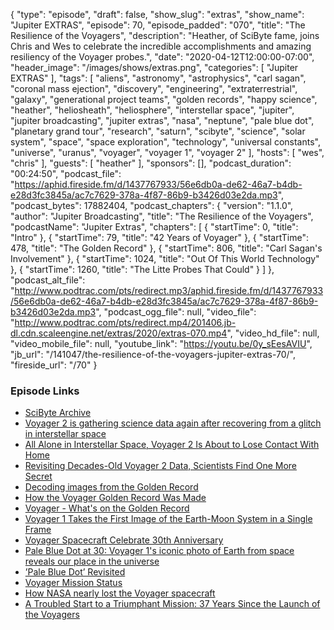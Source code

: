 {
  "type": "episode",
  "draft": false,
  "show_slug": "extras",
  "show_name": "Jupiter EXTRAS",
  "episode": 70,
  "episode_padded": "070",
  "title": "The Resilience of the Voyagers",
  "description": "Heather, of SciByte fame, joins Chris and Wes to celebrate the incredible accomplishments and amazing resiliency of the Voyager probes.",
  "date": "2020-04-12T12:00:00-07:00",
  "header_image": "/images/shows/extras.png",
  "categories": [
    "Jupiter EXTRAS"
  ],
  "tags": [
    "aliens",
    "astronomy",
    "astrophysics",
    "carl sagan",
    "coronal mass ejection",
    "discovery",
    "engineering",
    "extraterrestrial",
    "galaxy",
    "generational project teams",
    "golden records",
    "happy science",
    "heather",
    "heliosheath",
    "heliosphere",
    "interstellar space",
    "jupiter",
    "jupiter broadcasting",
    "jupiter extras",
    "nasa",
    "neptune",
    "pale blue dot",
    "planetary grand tour",
    "research",
    "saturn",
    "scibyte",
    "science",
    "solar system",
    "space",
    "space exploration",
    "technology",
    "universal constants",
    "universe",
    "uranus",
    "voyager",
    "voyager 1",
    "voyager 2"
  ],
  "hosts": [
    "wes",
    "chris"
  ],
  "guests": [
    "heather"
  ],
  "sponsors": [],
  "podcast_duration": "00:24:50",
  "podcast_file": "https://aphid.fireside.fm/d/1437767933/56e6db0a-de62-46a7-b4db-e28d3fc3845a/ac7c7629-378a-4f87-86b9-b3426d03e2da.mp3",
  "podcast_bytes": 17882404,
  "podcast_chapters": {
    "version": "1.1.0",
    "author": "Jupiter Broadcasting",
    "title": "The Resilience of the Voyagers",
    "podcastName": "Jupiter Extras",
    "chapters": [
      {
        "startTime": 0,
        "title": "Intro"
      },
      {
        "startTime": 79,
        "title": "42 Years of Voyager"
      },
      {
        "startTime": 478,
        "title": "The Golden Record"
      },
      {
        "startTime": 806,
        "title": "Carl Sagan's Involvement"
      },
      {
        "startTime": 1024,
        "title": "Out Of This World Technology"
      },
      {
        "startTime": 1260,
        "title": "The Litte Probes That Could"
      }
    ]
  },
  "podcast_alt_file": "http://www.podtrac.com/pts/redirect.mp3/aphid.fireside.fm/d/1437767933/56e6db0a-de62-46a7-b4db-e28d3fc3845a/ac7c7629-378a-4f87-86b9-b3426d03e2da.mp3",
  "podcast_ogg_file": null,
  "video_file": "http://www.podtrac.com/pts/redirect.mp4/201406.jb-dl.cdn.scaleengine.net/extras/2020/extras-070.mp4",
  "video_hd_file": null,
  "video_mobile_file": null,
  "youtube_link": "https://youtu.be/0y_sEesAVIU",
  "jb_url": "/141047/the-resilience-of-the-voyagers-jupiter-extras-70/",
  "fireside_url": "/70"
}


### Episode Links

  * [SciByte Archive](https://www.jupiterbroadcasting.com/show/scibyte/ "SciByte Archive")
  * [Voyager 2 is gathering science data again after recovering from a glitch in interstellar space](https://www.space.com/voyager-2-gathering-data-after-glitch.html "Voyager 2 is gathering science data again after recovering from a glitch in interstellar space")
  * [All Alone in Interstellar Space, Voyager 2 Is About to Lose Contact With Home](https://www.sciencealert.com/voyager-2-already-isolated-in-interstellar-space-is-about-to-become-even-more-alone "All Alone in Interstellar Space, Voyager 2 Is About to Lose Contact With Home")
  * [Revisiting Decades-Old Voyager 2 Data, Scientists Find One More Secret](https://www.jpl.nasa.gov/news/news.php?feature=7623 "Revisiting Decades-Old Voyager 2 Data, Scientists Find One More Secret")
  * [Decoding images from the Golden Record](https://www.theverge.com/2018/10/30/18037984/golden-record-nasa-image-decode-voyager-1-2 "Decoding images from the Golden Record")
  * [How the Voyager Golden Record Was Made](https://www.newyorker.com/tech/annals-of-technology/voyager-golden-record-40th-anniversary-timothy-ferris "How the Voyager Golden Record Was Made")
  * [Voyager - What's on the Golden Record](https://voyager.jpl.nasa.gov/golden-record/whats-on-the-record/ "Voyager - What's on the Golden Record")
  * [Voyager 1 Takes the First Image of the Earth-Moon System in a Single Frame](https://www.nasa.gov/image-feature/voyager-1-takes-the-first-image-of-the-earth-moon-system-in-a-single-frame "Voyager 1 Takes the First Image of the Earth-Moon System in a Single Frame")
  * [Voyager Spacecraft Celebrate 30th Anniversary](https://www.space.com/4250-voyager-spacecraft-celebrate-30th-anniversary.html "Voyager Spacecraft Celebrate 30th Anniversary")
  * [Pale Blue Dot at 30: Voyager 1's iconic photo of Earth from space reveals our place in the universe](https://www.space.com/pale-blue-dot-voyager-1-photo-30th-anniversary.html "Pale Blue Dot at 30: Voyager 1's iconic photo of Earth from space reveals our place in the universe")
  * [’Pale Blue Dot’ Revisited](https://www.nasa.gov/feature/jpl/pale-blue-dot-revisited "’Pale Blue Dot’ Revisited")
  * [Voyager Mission Status](https://voyager.jpl.nasa.gov/mission/status/ "Voyager Mission Status")
  * [How NASA nearly lost the Voyager spacecraft](https://www.businessinsider.com/nasa-voyager-probes-rocket-leak-computer-problems-2017-12 "How NASA nearly lost the Voyager spacecraft")
  * [A Troubled Start to a Triumphant Mission: 37 Years Since the Launch of the Voyagers](https://www.americaspace.com/2014/08/20/a-troubled-start-to-a-triumphant-mission-37-years-since-the-launch-of-the-voyagers/ "A Troubled Start to a Triumphant Mission: 37 Years Since the Launch of the Voyagers")


